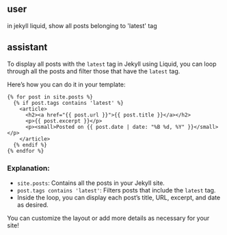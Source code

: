 ## user
in jekyll liquid, show all posts belonging to 'latest' tag
## assistant

To display all posts with the `latest` tag in Jekyll using Liquid, you can loop through all the posts and filter those that have the `latest` tag.

Here’s how you can do it in your template:

```liquid
{% for post in site.posts %}
  {% if post.tags contains 'latest' %}
    <article>
      <h2><a href="{{ post.url }}">{{ post.title }}</a></h2>
      <p>{{ post.excerpt }}</p>
      <p><small>Posted on {{ post.date | date: "%B %d, %Y" }}</small></p>
    </article>
  {% endif %}
{% endfor %}
```

### Explanation:
- `site.posts`: Contains all the posts in your Jekyll site.
- `post.tags contains 'latest'`: Filters posts that include the `latest` tag.
- Inside the loop, you can display each post’s title, URL, excerpt, and date as desired.

You can customize the layout or add more details as necessary for your site!